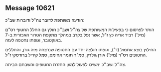 ## Message 10621

הודעה משותפת לדובר צה"ל ודוברות שב"כ:

הותר לפרסום כי בפעילות המשותפת של צה״ל ושב״כ חולץ גם החלל החטוף רס"ם (מיל') רביד אריה כץ ז"ל, אשר נפל בקרב במהלך מתקפת הטרור האכזרית ב-7 באוקטובר, וגופתו נחטפה לעזה.

החילוץ בוצע אתמול (ד׳), וגופתו חולצה יחד עם החטופה שנרצחה מיה גורן, והחללים החטופים רס"ר (מיל') אורן גולדין, סמ"ר תומר אחימס, סמל קיריל ברודסקי ז"ל.

צה״ל ושב״כ ימשיכו לפעול למען החזרת החטופים והשבתם הביתה.

